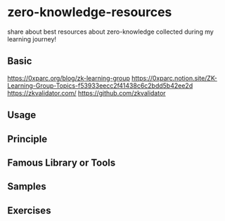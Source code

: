 # zero-knowledge-resources
share about best resources about zero-knowledge collected during my learning journey!

## Basic
https://0xparc.org/blog/zk-learning-group
https://0xparc.notion.site/ZK-Learning-Group-Topics-f53933eecc2f41438c6c2bdd5b42ee2d
https://zkvalidator.com/
https://github.com/zkvalidator


## Usage

## Principle

## Famous Library or Tools

## Samples

## Exercises
